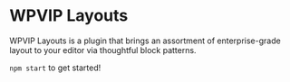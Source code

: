 # WPVIP Layouts

WPVIP Layouts is a plugin that brings an assortment of enterprise-grade layout to your editor via thoughtful block patterns.

`npm start` to get started!
